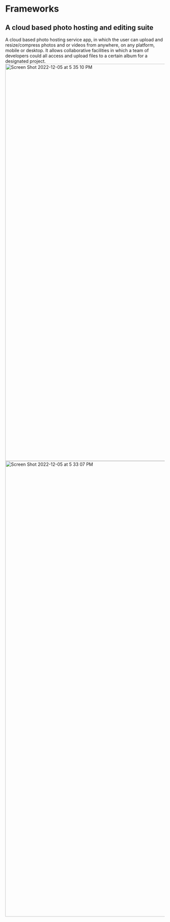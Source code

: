 <h1>Frameworks</h1>
<h2>A cloud based
photo hosting and editing
suite</h2>
A cloud based photo hosting service app, in which the user can upload and resize/compress photos and or videos from anywhere, on any platform, mobile or desktop. It allows collaborative facilities in which a team of developers could all access and upload files to a certain album for a designated project.

<img width="1255" alt="Screen Shot 2022-12-05 at 5 35 10 PM" src="https://user-images.githubusercontent.com/113314218/205757491-b0369ae6-58c1-4096-8a83-2cfd14418836.png">





<img width="1440" alt="Screen Shot 2022-12-05 at 5 33 07 PM" src="https://user-images.githubusercontent.com/113314218/205757138-5022e51e-19e8-4337-b026-f7013a09533b.png">
